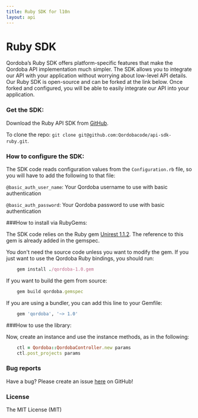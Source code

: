 ```yaml
---
title: Ruby SDK for l10n
layout: api
---
```


# Ruby SDK

Qordoba’s Ruby SDK offers platform-specific features that make the Qordoba API implementation much simpler. The SDK allows you to integrate our API with your application without worrying about low-level API details. Our Ruby SDK is open-source and can be forked at the link below. Once forked and configured, you will be able to easily integrate our API into your application.

### Get the SDK:

Download the Ruby API SDK from [GitHub](https://github.com/Qordobacode/api-sdk-ruby).

To clone the repo: `git clone git@github.com:Qordobacode/api-sdk-ruby.git`.


### How to configure the SDK:

The SDK code reads configuration values from the `Configuration.rb` file, so you will have to add the following to that file:

`@basic_auth_user_name`: Your Qordoba username to use with basic authentication

`@basic_auth_password`: Your Qordoba password to use with basic authentication


###How to install via RubyGems:

The SDK code relies on the Ruby gem [Unirest 1.1.2](http://unirest.io/ruby.html). The reference to this gem is already added in the gemspec. 

You don't need the source code unless you want to modify the gem. If you just want to use the Qordoba Ruby bindings, you should run:

```ruby
	gem install ./qordoba-1.0.gem
```

If you want to build the gem from source:
```ruby
	gem build qordoba.gemspec
```

If you are using a bundler, you can add this line to your Gemfile:
```ruby
	gem 'qordoba', '~> 1.0'
```

###How to use the library:

Now, create an instance and use the instance methods, as in the following:

```ruby
	ctl = Qordoba::QordobaController.new params
	ctl.post_projects params
```



### Bug reports
Have a bug? Please create an issue [here](https://github.com/Qordobacode/api-sdk-ruby/issues) on GitHub! 


### License
The MIT License (MIT)

